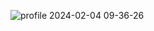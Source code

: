 
![profile 2024-02-04 09-36-26](https://github.com/KelvimImperial/profile_mode_dark_light1/assets/74459989/374d10fd-fab3-4d3c-af45-dc3eebed492a)
